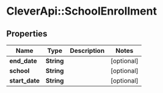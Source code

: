 # CleverApi::SchoolEnrollment

## Properties
Name | Type | Description | Notes
------------ | ------------- | ------------- | -------------
**end_date** | **String** |  | [optional] 
**school** | **String** |  | [optional] 
**start_date** | **String** |  | [optional] 

